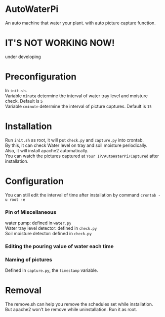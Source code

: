 # AutoWaterPi
An auto machine that water your plant. with auto picture capture function.

# IT'S NOT WORKING NOW!
under developing

# Preconfiguration    

In `init.sh`.  
Variable `minute` determine the interval of water tray level and moisture check. Default is `5`  
Variable `cminute` determine the interval of picture captures. Default is `15`  


# Installation    

Run `init.sh` as root, it will put `check.py` and `capture.py` into crontab.  
By this, it can check Water level on tray and soil moisture periodically.  
Also, it will install apache2 automatically.  
You can watch the pictures captured at `Your IP/AutoWaterPi/Captured` after installation.  


# Configuration
You can still edit the interval of time after installation by command `crontab -u root -e`

### Pin of Miscellaneous
water pump: defined in `water.py`  
Water tray level detector: defined in `check.py`   
Soil moisture detector: defined in `check.py`   

### Editing the pouring value of water each time

### Naming of pictures
Defined in `capture.py`, the `timestamp` variable.

# Removal  
The remove.sh can help you remove the schedules set while installation.
But apache2 won't be remove while uninstallation.
Run it as root.
